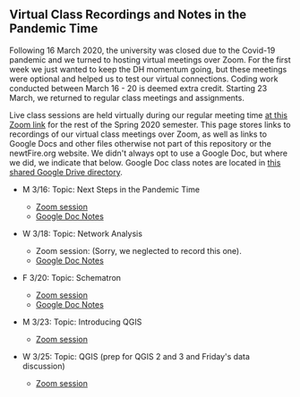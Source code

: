 ## Virtual Class Recordings and Notes in the Pandemic Time 

Following 16 March 2020, the university was closed due to the Covid-19 pandemic and we turned to hosting virtual meetings over Zoom. 
For the first week we just wanted to keep the DH momentum going, but these meetings were optional and helped us to test our virtual connections. Coding work conducted between March 16 - 20 is deemed extra credit.
Starting 23 March, we returned to regular class meetings and assignments. 

Live class sessions are held virtually during our regular meeting time [at this Zoom link](https://pitt.zoom.us/j/862800079) for the rest of the Spring 2020 semester. This page stores links to recordings of our virtual class meetings over Zoom, as well as links to Google Docs and other files otherwise not part of this repository or the newtFire.org website. 
We didn't always opt to use a Google Doc, but where we did, we indicate that below. Google Doc class notes are located in [this shared Google Drive directory](https://drive.google.com/drive/folders/17R-XhKpJn13KgNsIuso8zNQ5GYWjvrO0).

* M 3/16: Topic: Next Steps in the Pandemic Time 
     * [Zoom session](https://pitt.zoom.us/rec/share/5e1LML_r5zJLAY3p8UrSU6gHII67T6a80CIa8_NYyE1QwjJk7w1Sq6hEx-ZfHPud)
     * [Google Doc Notes](https://docs.google.com/document/d/1kr4MgsliF_hmYHVkwiY1w77uaKyUd_DOWPjw3UJ3qss/edit?usp=sharing)


* W 3/18: Topic: Network Analysis
     * Zoom session: (Sorry, we neglected to record this one).
     * [Google Doc Notes](https://docs.google.com/document/d/1qH9Q4b8AZv1LFeONr1f881F59OCFC7TMsR1SpbOJAa0/edit?usp=sharing)
     

* F 3/20: Topic: Schematron
     * [Zoom session](https://pitt.zoom.us/rec/play/7pF5dOyhqTg3SdXAsgSDCvArW9S6L6ms1nNM-fAInUi3B3kAMQDyZrNDZuE00exAdYtjWlJbw5i-bTAx?autoplay=true)
     * [Google Doc Notes](https://docs.google.com/document/d/1M2IiMZSrN14LfpgGz7m6ISt0gV9Npfl6I5lLqn2g_zc/edit?usp=sharing)
     
* M 3/23: Topic: Introducing QGIS
     * [Zoom session](https://pitt.zoom.us/rec/share/4OZTKpfZx1JOT9LEs2qYcfcCP6-8T6a80CQc86Zcyh0HeLkAOHsGNQNGyA8vsOEx)
     
* W 3/25: Topic: QGIS (prep for QGIS 2 and 3 and Friday's data discussion)
    * [Zoom session](https://pitt.zoom.us/rec/share/vcVuKuCt0EhOc4HzsWr1R6BmJLThaaa8hiMY__ZfzkYlV2mkiZFsHgOF4sRZ_Sbb)
